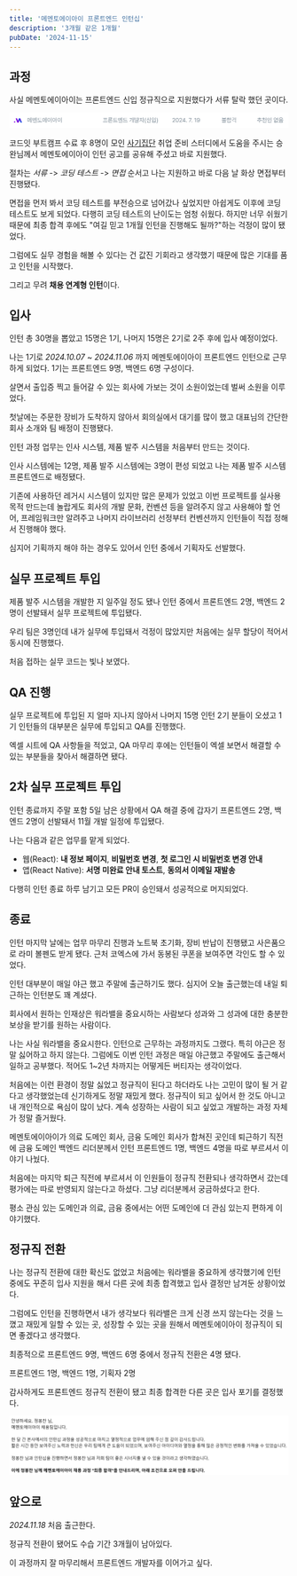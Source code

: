 ```yaml
---
title: '메멘토에이아이 프론트엔드 인턴십'
description: '3개월 같은 1개월'
pubDate: '2024-11-15'
---
```


## 과정

사실 메멘토에이아이는 프론트엔드 신입 정규직으로 지원했다가 서류 탈락 했던 곳이다.

![메멘토에이아이 서류 탈락](./mementoai-unsuccessful.png)

코드잇 부트캠프 수료 후 8명이 모인 [사기집단](https://github.com/fraudgroup) 취업 준비 스터디에서 도움을 주시는 승완님께서 메멘토에이아이 인턴 공고를 공유해 주셨고 바로 지원했다.

절차는 *서류* -> *코딩 테스트* -> *면접* 순서고 나는 지원하고 바로 다음 날 화상 면접부터 진행됐다.

면접을 먼저 봐서 코딩 테스트를 부전승으로 넘어갔나 싶었지만 아쉽게도 이후에 코딩 테스트도 보게 되었다. 다행히 코딩 테스트의 난이도는 엄청 쉬웠다. 하지만 너무 쉬웠기 때문에 최종 합격 후에도 "여길 믿고 1개월 인턴을 진행해도 될까?"하는 걱정이 많이 됐었다.

그럼에도 실무 경험을 해볼 수 있다는 건 값진 기회라고 생각했기 때문에 많은 기대를 품고 인턴을 시작했다.

그리고 무려 **채용 연계형 인턴**이다.


## 입사

인턴 총 30명을 뽑았고 15명은 1기, 나머지 15명은 2기로 2주 후에 입사 예정이었다.

나는 1기로 *2024.10.07* ~ *2024.11.06* 까지 메멘토에이아이 프론트엔드 인턴으로 근무하게 되었다. 1기는 프론트엔드 9명, 백엔드 6명 구성이다.

살면서 출입증 찍고 들어갈 수 있는 회사에 가보는 것이 소원이었는데 벌써 소원을 이루었다.

첫날에는 주문한 장비가 도착하지 않아서 회의실에서 대기를 많이 했고 대표님의 간단한 회사 소개와 팀 배정이 진행됐다.

인턴 과정 업무는 인사 시스템, 제품 발주 시스템을 처음부터 만드는 것이다.

인사 시스템에는 12명, 제품 발주 시스템에는 3명이 편성 되었고 나는 제품 발주 시스템 프론트엔드로 배정됐다.

기존에 사용하던 레거시 시스템이 있지만 많은 문제가 있었고 이번 프로젝트를 실사용 목적 만드는데 놀랍게도 회사의 개발 문화, 컨벤션 등을 알려주지 않고 사용해야 할 언어, 프레임워크만 알려주고 나머지 라이브러리 선정부터 컨벤션까지 인턴들이 직접 정해서 진행해야 했다.

심지어 기획까지 해야 하는 경우도 있어서 인턴 중에서 기획자도 선발했다.


## 실무 프로젝트 투입

제품 발주 시스템을 개발한 지 일주일 정도 됐나 인턴 중에서 프론트엔드 2명, 백엔드 2명이 선발돼서 실무 프로젝트에 투입됐다.

우리 팀은 3명인데 내가 실무에 투입돼서 걱정이 많았지만 처음에는 실무 할당이 적어서 동시에 진행했다.

처음 접하는 실무 코드는 빛나 보였다.


## QA 진행

실무 프로젝트에 투입된 지 얼마 지나지 않아서 나머지 15명 인턴 2기 분들이 오셨고 1기 인턴들의 대부분은 실무에 투입되고 QA를 진행했다.

엑셀 시트에 QA 사항들을 적었고, QA 마무리 후에는 인턴들이 엑셀 보면서 해결할 수 있는 부분들을 찾아서 해결하면 됐다.


## 2차 실무 프로젝트 투입

인턴 종료까지 주말 포함 5일 남은 상황에서 QA 해결 중에 갑자기 프론트엔드 2명, 백엔드 2명이 선발돼서 11월 개발 일정에 투입됐다.

나는 다음과 같은 업무를 맡게 되었다.

- 웹(React): **내 정보 페이지**, **비밀번호 변경**, **첫 로그인 시 비밀번호 변경 안내**
- 앱(React Native): **서명 미완료 안내 토스트**, **동의서 이메일 재발송**

다행히 인턴 종료 하루 남기고 모든 PR이 승인돼서 성공적으로 머지되었다.

## 종료

인턴 마지막 날에는 업무 마무리 진행과 노트북 초기화, 장비 반납이 진행됐고 사은품으로 라미 볼펜도 받게 됐다. 근처 코엑스에 가서 동봉된 쿠폰을 보여주면 각인도 할 수 있었다.

인턴 대부분이 매일 야근 했고 주말에 출근하기도 했다. 심지어 오늘 출근했는데 내일 퇴근하는 인턴분도 꽤 계셨다.

회사에서 원하는 인재상은 워라밸을 중요시하는 사람보다 성과와 그 성과에 대한 충분한 보상을 받기를 원하는 사람이다.

나는 사실 워라밸을 중요시한다. 인턴으로 근무하는 과정까지도 그랬다. 특히 야근은 정말 싫어하고 하지 않는다. 그럼에도 이번 인턴 과정은 매일 야근했고 주말에도 출근해서 일하고 공부했다. 적어도 1~2년 차까지는 어떻게든 버티자는 생각이었다.

처음에는 이런 환경이 정말 싫었고 정규직이 된다고 하더라도 나는 고민이 많이 될 거 같다고 생각했었는데 신기하게도 정말 재밌게 했다. 정규직이 되고 싶어서 한 것도 아니고 내 개인적으로 욕심이 많이 났다. 계속 성장하는 사람이 되고 싶었고 개발하는 과정 자체가 정말 즐거웠다.

메멘토에이아이가 의료 도메인 회사, 금융 도메인 회사가 합쳐진 곳인데 퇴근하기 직전에 금융 도메인 백엔드 리더분께서 인턴 프론트엔드 1명, 백엔드 4명을 따로 부르셔서 이야기 나눴다.

처음에는 마지막 퇴근 직전에 부르셔서 이 인원들이 정규직 전환되나 생각하면서 갔는데 평가에는 따로 반영되지 않는다고 하셨다. 그냥 리더분께서 궁금하셨다고 한다.

평소 관심 있는 도메인과 의료, 금융 중에서는 어떤 도메인에 더 관심 있는지 편하게 이야기했다.

## 정규직 전환

나는 정규직 전환에 대한 확신도 없었고 처음에는 워라밸을 중요하게 생각했기에 인턴 중에도 꾸준히 입사 지원을 해서 다른 곳에 최종 합격했고 입사 결정만 남겨둔 상황이었다.

그럼에도 인턴을 진행하면서 내가 생각보다 워라밸은 크게 신경 쓰지 않는다는 것을 느꼈고 재밌게 일할 수 있는 곳, 성장할 수 있는 곳을 원해서 메멘토에이아이 정규직이 되면 좋겠다고 생각했다.

최종적으로 프론트엔드 9명, 백엔드 6명 중에서 정규직 전환은 4명 됐다.

프론트엔드 1명, 백엔드 1명, 기획자 2명

감사하게도 프론트엔드 정규직 전환이 됐고 최종 합격한 다른 곳은 입사 포기를 결정했다.

![최종 정규직 전환](./mementoai-successful.png)

## 앞으로

*2024.11.18* 처음 출근한다.

정규직 전환이 됐어도 수습 기간 3개월이 남아있다.

이 과정까지 잘 마무리해서 프론트엔드 개발자를 이어가고 싶다.









